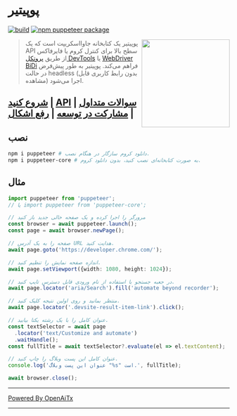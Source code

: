 # پوپیتیر

[![build](https://github.com/puppeteer/puppeteer/actions/workflows/ci.yml/badge.svg?branch=main)](https://github.com/puppeteer/puppeteer/actions/workflows/ci.yml)
[![npm puppeteer package](https://img.shields.io/npm/v/puppeteer.svg)](https://npmjs.org/package/puppeteer)

<img src="https://user-images.githubusercontent.com/10379601/29446482-04f7036a-841f-11e7-9872-91d1fc2ea683.png" height="200" align="right"/>

> پوپیتیر یک کتابخانه جاوااسکریپت است که یک API سطح بالا برای کنترل
> کروم یا فایرفاکس از طریق
> [پروتکل DevTools](https://chromedevtools.github.io/devtools-protocol/) یا [WebDriver BiDi](https://pptr.dev/webdriver-bidi) فراهم می‌کند.
> پوپیتیر به طور پیش‌فرض در حالت headless (بدون رابط کاربری قابل مشاهده) اجرا می‌شود.

## [شروع کنید](https://pptr.dev/docs) | [API](https://pptr.dev/api) | [سوالات متداول](https://pptr.dev/faq) | [مشارکت در توسعه](https://pptr.dev/contributing) | [رفع اشکال](https://pptr.dev/troubleshooting)

## نصب

```bash npm2yarn
npm i puppeteer # دانلود کروم سازگار در هنگام نصب.
npm i puppeteer-core # به صورت کتابخانه‌ای نصب کنید، بدون دانلود کروم.
```

## مثال

```ts
import puppeteer from 'puppeteer';
// یا import puppeteer from 'puppeteer-core';

// مرورگر را اجرا کرده و یک صفحه خالی جدید باز کنید
const browser = await puppeteer.launch();
const page = await browser.newPage();

// صفحه را به یک آدرس URL هدایت کنید.
await page.goto('https://developer.chrome.com/');

// اندازه صفحه نمایش را تنظیم کنید.
await page.setViewport({width: 1080, height: 1024});

// در جعبه جستجو با استفاده از نام ورودی قابل دسترس تایپ کنید.
await page.locator('aria/Search').fill('automate beyond recorder');

// منتظر بمانید و روی اولین نتیجه کلیک کنید.
await page.locator('.devsite-result-item-link').click();

// عنوان کامل را با یک رشته یکتا بیابید.
const textSelector = await page
  .locator('text/Customize and automate')
  .waitHandle();
const fullTitle = await textSelector?.evaluate(el => el.textContent);

// عنوان کامل این پست وبلاگ را چاپ کنید.
console.log('عنوان این پست وبلاگ "%s" است.', fullTitle);

await browser.close();
```

---

[Powered By OpenAiTx](https://github.com/OpenAiTx/OpenAiTx)

---